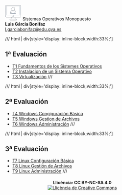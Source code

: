 
<div class="titulo">
  <img alt="Logo" src="Imagenes/Logo_SOM.png" /> Sistemas Operativos Monopuesto 
</div>

<div class="autor">
  <b>Luis Gárcia Bonifaz</b><br>
  <a href="mailto:l.garciabonifaz@edu.gva.es">l.garciabonifaz@edu.gva.es</a>
</div>


/// html | div[style='display: inline-block;width:33%;']
## 1ª Evaluación
* [T1 Fundamentos de los Sistemes Operativos](T_01_Fundamentos_SO/Fundamentos_SO.md)
* [T2 Instalacion de un Sistema Operativo](T_02_Instalacion_SO/Instalacion_SO.md) 
* [T3 Virtualización](T_03_Virtualizacion/Virtualizacion.md) 
///

/// html | div[style='display: inline-block;width:33%;']
## 2ª Evaluación
* [T4 Windows Congiguración Básica](T_04_Windows_Configuracion/ConfiguracionBasica.md)
* [T5 Windows Gestion de Archivos](T_05_Windows_Archivos/W_Gestion_Archivos.md)
* [T6 Windows Administración](T_06_Windows_Administracion/Windows_Administracion.md)
///

/// html | div[style='display: inline-block;width:33%;'] 
## 3ª Evaluación
* [T7 Linux Configuración Básica](T_07_Linux_Configuracion/Linux_Configuracion_Basica.md)
* [T8 Linux Gestión de Archivos](T_08_Linux_Archivos/Linux_Gestion_Archivos.md)
* [T9 Linux Administración](T_09_Linux_Administracion/Linux_Administracion.md)
///

<!-- **Última actualización:** {{ git_revision_date_localized }} -->

<div style="text-align: center; margin-top: 20px;">
  <b>Llicència: CC BY-NC-SA 4.0</b>
  <br>
  <a rel="license" href="http://creativecommons.org/licenses/by-nc-sa/4.0/"><img alt="Llicència de Creative Commons" style="border-width:0" src="https://i.creativecommons.org/l/by-nc-sa/4.0/88x31.png" /></a>
</div>
